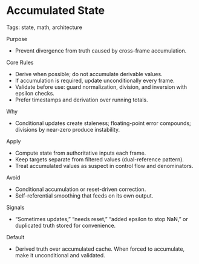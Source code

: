 # Accumulated State

Tags: state, math, architecture

Purpose
- Prevent divergence from truth caused by cross-frame accumulation.

Core Rules
- Derive when possible; do not accumulate derivable values.
- If accumulation is required, update unconditionally every frame.
- Validate before use: guard normalization, division, and inversion with epsilon checks.
- Prefer timestamps and derivation over running totals.

Why
- Conditional updates create staleness; floating-point error compounds; divisions by near-zero produce instability.

Apply
- Compute state from authoritative inputs each frame.
- Keep targets separate from filtered values (dual-reference pattern).
- Treat accumulated values as suspect in control flow and denominators.

Avoid
- Conditional accumulation or reset-driven correction.
- Self-referential smoothing that feeds on its own output.

Signals
- “Sometimes updates,” “needs reset,” “added epsilon to stop NaN,” or duplicated truth stored for convenience.

Default
- Derived truth over accumulated cache. When forced to accumulate, make it unconditional and validated.
